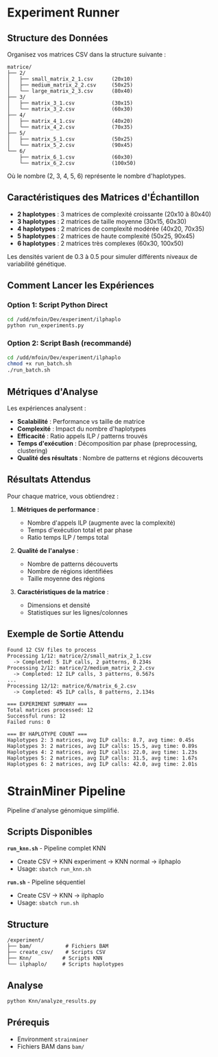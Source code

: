 # Experiment Runner

## Structure des Données

Organisez vos matrices CSV dans la structure suivante :
```
matrice/
├── 2/
│   ├── small_matrix_2_1.csv      (20x10)
│   ├── medium_matrix_2_2.csv     (50x25)
│   └── large_matrix_2_3.csv      (80x40)
├── 3/
│   ├── matrix_3_1.csv            (30x15)
│   └── matrix_3_2.csv            (60x30)
├── 4/
│   ├── matrix_4_1.csv            (40x20)
│   └── matrix_4_2.csv            (70x35)
├── 5/
│   ├── matrix_5_1.csv            (50x25)
│   └── matrix_5_2.csv            (90x45)
└── 6/
    ├── matrix_6_1.csv            (60x30)
    └── matrix_6_2.csv            (100x50)
```

Où le nombre (2, 3, 4, 5, 6) représente le nombre d'haplotypes.

## Caractéristiques des Matrices d'Échantillon

- **2 haplotypes** : 3 matrices de complexité croissante (20x10 à 80x40)
- **3 haplotypes** : 2 matrices de taille moyenne (30x15, 60x30)  
- **4 haplotypes** : 2 matrices de complexité modérée (40x20, 70x35)
- **5 haplotypes** : 2 matrices de haute complexité (50x25, 90x45)
- **6 haplotypes** : 2 matrices très complexes (60x30, 100x50)

Les densités varient de 0.3 à 0.5 pour simuler différents niveaux de variabilité génétique.

## Comment Lancer les Expériences

### Option 1: Script Python Direct

```bash
cd /udd/mfoin/Dev/experiment/ilphaplo
python run_experiments.py
```

### Option 2: Script Bash (recommandé)

```bash
cd /udd/mfoin/Dev/experiment/ilphaplo
chmod +x run_batch.sh
./run_batch.sh
```

## Métriques d'Analyse

Les expériences analysent :

- **Scalabilité** : Performance vs taille de matrice
- **Complexité** : Impact du nombre d'haplotypes  
- **Efficacité** : Ratio appels ILP / patterns trouvés
- **Temps d'exécution** : Décomposition par phase (preprocessing, clustering)
- **Qualité des résultats** : Nombre de patterns et régions découverts

## Résultats Attendus

Pour chaque matrice, vous obtiendrez :

1. **Métriques de performance** :
   - Nombre d'appels ILP (augmente avec la complexité)
   - Temps d'exécution total et par phase
   - Ratio temps ILP / temps total

2. **Qualité de l'analyse** :
   - Nombre de patterns découverts
   - Nombre de régions identifiées
   - Taille moyenne des régions

3. **Caractéristiques de la matrice** :
   - Dimensions et densité
   - Statistiques sur les lignes/colonnes

## Exemple de Sortie Attendu

```
Found 12 CSV files to process
Processing 1/12: matrice/2/small_matrix_2_1.csv
  -> Completed: 5 ILP calls, 2 patterns, 0.234s
Processing 2/12: matrice/2/medium_matrix_2_2.csv  
  -> Completed: 12 ILP calls, 3 patterns, 0.567s
...
Processing 12/12: matrice/6/matrix_6_2.csv
  -> Completed: 45 ILP calls, 8 patterns, 2.134s

=== EXPERIMENT SUMMARY ===
Total matrices processed: 12
Successful runs: 12
Failed runs: 0

=== BY HAPLOTYPE COUNT ===
Haplotypes 2: 3 matrices, avg ILP calls: 8.7, avg time: 0.45s
Haplotypes 3: 2 matrices, avg ILP calls: 15.5, avg time: 0.89s
Haplotypes 4: 2 matrices, avg ILP calls: 22.0, avg time: 1.23s
Haplotypes 5: 2 matrices, avg ILP calls: 31.5, avg time: 1.67s
Haplotypes 6: 2 matrices, avg ILP calls: 42.0, avg time: 2.01s
```

# StrainMiner Pipeline

Pipeline d'analyse génomique simplifié.

## Scripts Disponibles

**`run_knn.sh`** - Pipeline complet KNN
- Create CSV → KNN experiment → KNN normal → ilphaplo
- Usage: `sbatch run_knn.sh`

**`run.sh`** - Pipeline séquentiel
- Create CSV → KNN → ilphaplo  
- Usage: `sbatch run.sh`

## Structure
```
/experiment/
├── bam/           # Fichiers BAM
├── create_csv/    # Scripts CSV
├── Knn/          # Scripts KNN
└── ilphaplo/     # Scripts haplotypes
```

## Analyse
```bash
python Knn/analyze_results.py
```

## Prérequis
- Environment `strainminer`
- Fichiers BAM dans `bam/`
